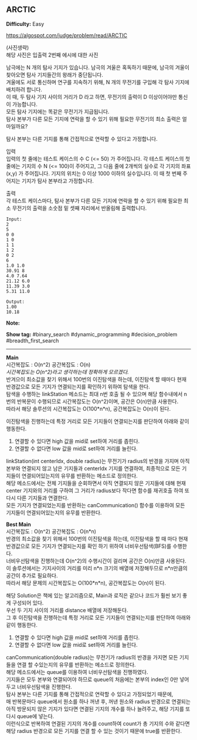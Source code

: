 ## ARCTIC

**Difficulty:** Easy

https://algospot.com/judge/problem/read/ARCTIC

(사진생략) <br/>
해당 사진은 입출력 2번째 에시에 대한 사진 <br/>

남극에는 N 개의 탐사 기지가 있습니다. 남극의 겨울은 혹독하기 때문에, 남극의 겨울이 찾아오면 탐사 기지들간의 왕래가 중단됩니다. <br/>
겨울에도 서로 통신하며 연구를 지속하기 위해, N 개의 무전기를 구입해 각 탐사 기지에 배치하려 합니다. <br/>
이 때, 두 탐사 기지 사이의 거리가 D 라고 하면, 무전기의 출력이 D 이상이어야만 통신이 가능합니다. <br/>
모든 탐사 기지에는 똑같은 무전기가 지급됩니다. <br/>
탐사 본부가 다른 모든 기지에 연락을 할 수 있기 위해 필요한 무전기의 최소 출력은 얼마일까요?

탐사 본부는 다른 기지를 통해 간접적으로 연락할 수 있다고 가정합니다. <br/>

입력 <br/>
입력의 첫 줄에는 테스트 케이스의 수 C (<= 50) 가 주어집니다. 각 테스트 케이스의 첫 줄에는 기지의 수 N (<= 100)이 주어지고, 그 다음 줄에 2개씩의 실수로 각 기지의 좌표 (x,y) 가 주어집니다. 기지의 위치는 0 이상 1000 이하의 실수입니다. 이 때 첫 번째 주어지는 기지가 탐사 본부라고 가정합니다.

출력 <br/>
각 테스트 케이스마다, 탐사 본부가 다른 모든 기지에 연락을 할 수 있기 위해 필요한 최소 무전기의 출력을 소숫점 밑 셋째 자리에서 반올림해 출력합니다.

```
Input:
2
5
0 0
1 0
1 1
1 2
0 2
6
1.0 1.0
30.91 8
4.0 7.64
21.12 6.0
11.39 3.0
5.31 11.0

Output: 
1.00
10.18
```

**Note:**

**Show tag:** \#binary\_search \#dynamic\_programming \#decision\_problem \#breadth\_first\_search

------------------------------------

**Main** <br/>
시간복잡도 : O(n^2) 공간복잡도 : O(n) <br/>
_시간복잡도는 O(n^2)라고 생각하는데 정확하게 모르겠다._ <br/>
반겨으이 최소값을 찾기 위해서 100번의 이진탐색을 하는데, 이진탐색 할 때마다 현재 반경값으로 모든 기지가 연결되는지를 확인하기 위하여 탐색을 한다. <br/>
탐색을 수행하는 linkStation 메소드는 최대 n번 호출 될 수 있으며 해당 함수내에서 n번의 반복문이 수행되므로 시간복잡도는 O(n^2)이며, 공간은 O(n)만큼 사용한다. <br/>
따라서 해당 솔루션의 시간복잡도는 O(100\*n\*n), 공간복잡도는 O(n)이 된다. <br/>

이진탐색을 진행하는데 특정 거리로 모든 기지들이 연결되는지를 판단하여 아래와 같이 행동한다.
1. 연결할 수 있다면 high 값을 mid로 set하여 거리를 좁힌다.
2. 연결할 수 없다면 low 값을 mid로 set하여 거리를 늘린다.

linkStation(int centerIdx, double radius)는 무전기가 radius의 반경을 가지며 아직 본부와 연결되지 않고 남은 기지들과 centerIdx 기지를 연결하여, 최종적으로 모든 기지들이 연결되어있는지의 유무를 반환하는 메소드로 정의한다. <br/>
해당 메소드에서는 전체 기지들을 순회하면서 아직 연결되지 않은 기지들에 대해 현재 center 기지와의 거리를 구하여 그 거리가 radius보다 작다면 함수를 재귀호출 하여 또 다시 다른 기지들과 연결한다. <br/>
모든 기지가 연결되었는지를 반환하는 canCommunication() 함수를 이용하여 모든 기지들이 연결되어있는지의 유무를 반환한다.

**Best Main** <br/>
시간복잡도 : O(n^2) 공간복잡도 : O(n\*n) <br/>
반경의 최소값을 찾기 위해서 100번의 이진탐색을 하는데, 이진탐색을 할 때 마다 현재 반경값으로 모든 기지가 연결되는지를 확인 하기 위하여 너비우선탐색(BFS)를 수행한다. <br/>
너비우선탐색을 진행하는데 O(n^2)의 수행시간이 걸리며 공간은 O(n)만큼 사용된다. <br/>
이 솔루션에서는 기지사이의 거리를 미리 n\*n 크기의 배열에 저장해두므로 n\*n만큼의 공간이 추가로 필요하다. <br/>
따라서 해당 문제의 시간복잡도는 O(100\*n\*n), 공간복잡도는 O(n)이 된다. <br/>

해당 Solution은 책에 있는 알고리즘으로, Main과 로직은 같으나 코드가 훨씬 보기 좋게 구성되어 있다. <br/>
우선 두 기지 사이의 거리를 distance 배열에 저장해둔다. <br/>
그 후 이진탐색을 진행하는데 특정 거리로 모든 기지들이 연결되는지를 판단하여 아래와 같이 행동한다.
1. 연결할 수 있다면 high 값을 mid로 set하여 거리를 좁힌다.
2. 연결할 수 없다면 low 값을 mid로 set하여 거리를 늘린다.

canCommunication(double radius)는 무전기가 radius의 반경을 가지면 모든 기지들을 연결 할 수있는지의 유무를 반환하는 메소드로 정의한다. <br/>
해당 메소드에서는 queue를 이용하여 너비우선탐색을 진행하였다. <br/>
기지들은 모두 본부와 연결되어야 하므로 queue의 처음에는 본부의 index인 0만 넣어두고 너비우선탐색을 진행한다. <br/>
탐사 본부는 다른 기지를 통해 간접적으로 연락할 수 있다고 가정되었기 때문에, <br/>
매 반복문마다 queue에서 원소를 하나 꺼낸 후, 꺼낸 원소와 radius 반경으로 연결되는 아직 방문되지 않은 기지가 있다면 연결된 기지의 개수를 하나 늘려주고, 해당 기지를 또 다시 queue에 넣는다. <br/>
이런식으로 반복하여 연결된 기지의 개수를 count하여 count가 총 기지의 수와 같다면 해당 radius 반경으로 모든 기지를 연결 할 수 있는 것이기 때문에 true를 반환한다.
